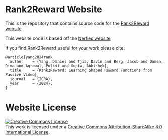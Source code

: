 # Rank2Reward Website

This is the repository that contains source code for the [Rank2Reward website](https://rank2reward.github.io).

This website code is based off the [Nerfies website](https://nerfies.github.io)

If you find Rank2Reward useful for your work please cite:
```
@article{yang2024rank
  author    = {Yang, Daniel and Tjia, Davin and Berg, Jacob and Damen, Dima and Agrawal, Pulkit and Gupta, Abhishek},
  title     = {Rank2Reward: Learning Shaped Reward Functions from Passive Video},
  journal   = {ICRA},
  year      = {2024},
}
```

# Website License
<a rel="license" href="http://creativecommons.org/licenses/by-sa/4.0/"><img alt="Creative Commons License" style="border-width:0" src="https://i.creativecommons.org/l/by-sa/4.0/88x31.png" /></a><br />This work is licensed under a <a rel="license" href="http://creativecommons.org/licenses/by-sa/4.0/">Creative Commons Attribution-ShareAlike 4.0 International License</a>.
